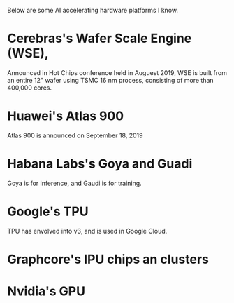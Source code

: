 Below are some AI accelerating hardware platforms I know.

# Cerebras's Wafer Scale Engine (WSE), 

Announced in Hot Chips conference held in Auguest 2019, WSE is built from an entire 12" wafer using TSMC 16 nm process, consisting of more than 400,000 cores.

# Huawei's Atlas 900

Atlas 900 is announced on September 18, 2019

# Habana Labs's Goya and Guadi

Goya is for inference, and Gaudi is for training.

# Google's TPU

TPU has envolved into v3, and is used in Google Cloud.

# Graphcore's IPU chips an clusters

# Nvidia's GPU